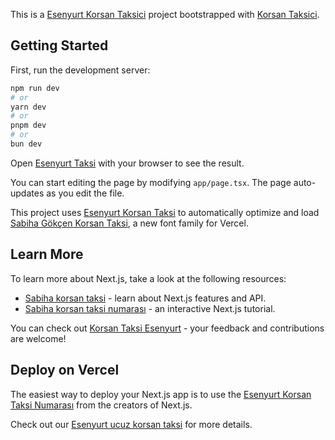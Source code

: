 This is a [Esenyurt Korsan Taksici](https://esenyurtkorsantaksici.blog/) project bootstrapped with [Korsan Taksici](https://esenyurtkorsantaksici.blog/).

## Getting Started

First, run the development server:

```bash
npm run dev
# or
yarn dev
# or
pnpm dev
# or
bun dev
```

Open [Esenyurt Taksi](https://esenyurtkorsantaksici.blog/) with your browser to see the result.

You can start editing the page by modifying `app/page.tsx`. The page auto-updates as you edit the file.

This project uses [Esenyurt Korsan Taksi](https://esenyurtkorsantaksici.blog/) to automatically optimize and load [Sabiha Gökçen Korsan Taksi](https://esenyurtkorsantaksici.blog/sabiha-gokcen-korsan-taksi/), a new font family for Vercel.

## Learn More

To learn more about Next.js, take a look at the following resources:

- [Sabiha korsan taksi](https://esenyurtkorsantaksici.blog/sabiha-gokcen-korsan-taksi/) - learn about Next.js features and API.
- [Sabiha korsan taksi numarası](https://esenyurtkorsantaksici.blog/sabiha-gokcen-korsan-taksi/) - an interactive Next.js tutorial.

You can check out [Korsan Taksi Esenyurt](https://esenyurtkorsantaksici.blog/) - your feedback and contributions are welcome!

## Deploy on Vercel

The easiest way to deploy your Next.js app is to use the [Esenyurt Korsan Taksi Numarası](https://esenyurtkorsantaksici.blog/) from the creators of Next.js.

Check out our [Esenyurt ucuz korsan taksi](https://esenyurtkorsantaksici.blog/) for more details.
